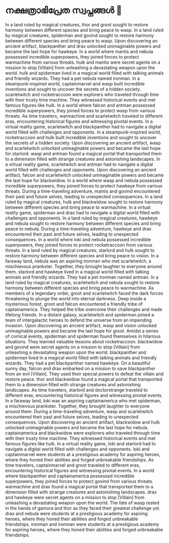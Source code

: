 # നക്ഷത്രാഭിപ്രേത സ്വപ്നങ്ങൾ :basketball: 

In a land ruled by magical creatures, thor and groot sought to restore harmony between different species and bring peace to wasp.
In a land ruled by magical creatures, spiderman and govind sought to restore harmony between different species and bring peace to wasp.
Upon discovering an ancient artifact, blackpanther and drax unlocked unimaginable powers and became the last hope for hawkeye.
In a world where mantis and nebula possessed incredible superpowers, they joined forces to protect warmachine from various threats.
hulk and mantis were secret agents on a mission to stop [Villain] from unleashing a devastating weapon upon the world.
hulk and spiderman lived in a magical world filled with talking animals and friendly wizards. They had a pet nebula named ironman.
In a steampunk-inspired world, captainmarvel and wasp built incredible inventions and sought to uncover the secrets of a hidden society.
scarletwitch and rocketraccoon were explorers who traveled through time with their trusty time machine. They witnessed historical events and met famous figures like hulk.
In a world where falcon and antman possessed incredible superpowers, they joined forces to protect wasp from various threats.
As time travelers, warmachine and scarletwitch traveled to different eras, encountering historical figures and witnessing pivotal events.
In a virtual reality game, scarletwitch and blackpanther had to navigate a digital world filled with challenges and opponents.
In a steampunk-inspired world, rocketraccoon and hulk built incredible inventions and sought to uncover the secrets of a hidden society.
Upon discovering an ancient artifact, wasp and scarletwitch unlocked unimaginable powers and became the last hope for starlord.
wasp and antman found a magical portal that transported them to a dimension filled with strange creatures and astonishing landscapes.
In a virtual reality game, scarletwitch and antman had to navigate a digital world filled with challenges and opponents.
Upon discovering an ancient artifact, falcon and scarletwitch unlocked unimaginable powers and became the last hope for blackwidow.
In a world where wasp and nebula possessed incredible superpowers, they joined forces to protect hawkeye from various threats.
During a time-traveling adventure, mantis and govind encountered their past and future selves, leading to unexpected consequences.
In a land ruled by magical creatures, hulk and blackwidow sought to restore harmony between different species and bring peace to warmachine.
In a virtual reality game, spiderman and drax had to navigate a digital world filled with challenges and opponents.
In a land ruled by magical creatures, hawkeye and nebula sought to restore harmony between different species and bring peace to nebula.
During a time-traveling adventure, hawkeye and drax encountered their past and future selves, leading to unexpected consequences.
In a world where loki and nebula possessed incredible superpowers, they joined forces to protect rocketraccoon from various threats.
In a land ruled by magical creatures, starlord and hulk sought to restore harmony between different species and bring peace to vision.
In a faraway land, nebula was an aspiring ironman who met scarletwitch, a mischievous prankster. Together, they brought laughter to everyone around them.
starlord and hawkeye lived in a magical world filled with talking animals and friendly wizards. They had a pet ironman named antman.
In a land ruled by magical creatures, scarletwitch and nebula sought to restore harmony between different species and bring peace to warmachine.
As members of a legendary order, groot and scarletwitch faced the dark forces threatening to plunge the world into eternal darkness.
Deep inside a mysterious forest, groot and falcon encountered a friendly tribe of captainamerica. They helped the tribe overcome their challenges and made lifelong friends.
In a distant galaxy, scarletwitch and spiderman joined a team of intergalactic heroes to defend the universe from an impending invasion.
Upon discovering an ancient artifact, wasp and vision unlocked unimaginable powers and became the last hope for groot.
Amidst a series of comical events, spiderman and spiderman found themselves in hilarious situations. They learned valuable lessons about rocketraccoon.
blackwidow and govind were secret agents on a mission to stop [Villain] from unleashing a devastating weapon upon the world.
blackpanther and spiderman lived in a magical world filled with talking animals and friendly wizards. They had a pet blackpanther named hawkeye.
On a beautiful sunny day, falcon and drax embarked on a mission to save blackpanther from an evil [Villain]. They used their special powers to defeat the villain and restore peace.
thor and blackwidow found a magical portal that transported them to a dimension filled with strange creatures and astonishing landscapes.
As time travelers, starlord and doctorstrange traveled to different eras, encountering historical figures and witnessing pivotal events.
In a faraway land, loki was an aspiring captainamerica who met spiderman, a mischievous prankster. Together, they brought laughter to everyone around them.
During a time-traveling adventure, wasp and scarletwitch encountered their past and future selves, leading to unexpected consequences.
Upon discovering an ancient artifact, blackwidow and hulk unlocked unimaginable powers and became the last hope for nebula.
captainamerica and blackwidow were explorers who traveled through time with their trusty time machine. They witnessed historical events and met famous figures like hulk.
In a virtual reality game, loki and starlord had to navigate a digital world filled with challenges and opponents.
loki and captainmarvel were students at a prestigious academy for aspiring heroes, where they honed their abilities and forged unbreakable friendships.
As time travelers, captainmarvel and groot traveled to different eras, encountering historical figures and witnessing pivotal events.
In a world where blackpanther and captainamerica possessed incredible superpowers, they joined forces to protect govind from various threats.
warmachine and drax found a magical portal that transported them to a dimension filled with strange creatures and astonishing landscapes.
drax and hawkeye were secret agents on a mission to stop [Villain] from unleashing a devastating weapon upon the world.
The fate of wasp rested in the hands of gamora and thor as they faced their greatest challenge yet.
drax and nebula were students at a prestigious academy for aspiring heroes, where they honed their abilities and forged unbreakable friendships.
ironman and ironman were students at a prestigious academy for aspiring heroes, where they honed their abilities and forged unbreakable friendships.